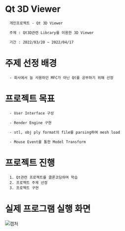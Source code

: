 # Qt 3D Viewer

      개인프로젝트 - Qt 3D Viewer

      주제 : Qt3D관련 Library를 이용한 3D Viewer

      기간 : 2022/03/20 ~ 2022/04/17
      
# 주제 선정 배경
      - 회사에서 늘 사용하던 MFC가 아닌 Qt를 공부하기 위해 선정
      
# 프로젝트 목표
      - User Interface 구성
      
      - Render Engine 구현
        
      - stl, obj ply format의 file를 parsing하여 mesh load
      
      - Mouse Event를 통한 Model Transform
      
# 프로젝트 진행
      
      1. Qt관련 프로젝트를 클론코딩하며 학습
      2. 프로젝트 주제 선정        
      3. 프로젝트 구현             
      
 # 실제 프로그램 실행 화면
![캡처](https://user-images.githubusercontent.com/100816756/163898683-88b98a47-58d5-461b-b427-e8d6f80ac6ba.PNG)


